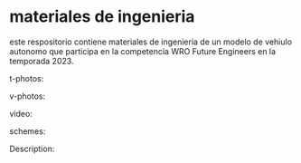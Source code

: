 # materiales de ingenieria

este respositorio contiene materiales de ingenieria de un modelo de vehiulo autonomo que participa en la competencia WRO Future Engineers en la temporada 2023.

t-photos: 


v-photos:


video:


schemes:


Description:
